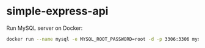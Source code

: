 # simple-express-api

Run MySQL server on Docker:
```bash
docker run --name mysql -e MYSQL_ROOT_PASSWORD=root -d -p 3306:3306 mysql:5.7
```
